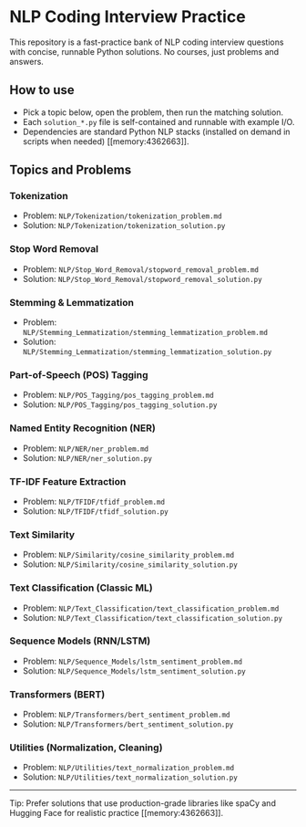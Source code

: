 # NLP Coding Interview Practice

This repository is a fast-practice bank of NLP coding interview questions with concise, runnable Python solutions. No courses, just problems and answers.

## How to use
- Pick a topic below, open the problem, then run the matching solution.
- Each `solution_*.py` file is self-contained and runnable with example I/O.
- Dependencies are standard Python NLP stacks (installed on demand in scripts when needed) [[memory:4362663]].

## Topics and Problems

### Tokenization
- Problem: `NLP/Tokenization/tokenization_problem.md`
- Solution: `NLP/Tokenization/tokenization_solution.py`

### Stop Word Removal
- Problem: `NLP/Stop_Word_Removal/stopword_removal_problem.md`
- Solution: `NLP/Stop_Word_Removal/stopword_removal_solution.py`

### Stemming & Lemmatization
- Problem: `NLP/Stemming_Lemmatization/stemming_lemmatization_problem.md`
- Solution: `NLP/Stemming_Lemmatization/stemming_lemmatization_solution.py`

### Part-of-Speech (POS) Tagging
- Problem: `NLP/POS_Tagging/pos_tagging_problem.md`
- Solution: `NLP/POS_Tagging/pos_tagging_solution.py`

### Named Entity Recognition (NER)
- Problem: `NLP/NER/ner_problem.md`
- Solution: `NLP/NER/ner_solution.py`

### TF-IDF Feature Extraction
- Problem: `NLP/TFIDF/tfidf_problem.md`
- Solution: `NLP/TFIDF/tfidf_solution.py`

### Text Similarity
- Problem: `NLP/Similarity/cosine_similarity_problem.md`
- Solution: `NLP/Similarity/cosine_similarity_solution.py`

### Text Classification (Classic ML)
- Problem: `NLP/Text_Classification/text_classification_problem.md`
- Solution: `NLP/Text_Classification/text_classification_solution.py`

### Sequence Models (RNN/LSTM)
- Problem: `NLP/Sequence_Models/lstm_sentiment_problem.md`
- Solution: `NLP/Sequence_Models/lstm_sentiment_solution.py`

### Transformers (BERT)
- Problem: `NLP/Transformers/bert_sentiment_problem.md`
- Solution: `NLP/Transformers/bert_sentiment_solution.py`

### Utilities (Normalization, Cleaning)
- Problem: `NLP/Utilities/text_normalization_problem.md`
- Solution: `NLP/Utilities/text_normalization_solution.py`

---

Tip: Prefer solutions that use production-grade libraries like spaCy and Hugging Face for realistic practice [[memory:4362663]].


